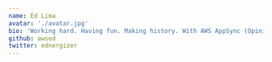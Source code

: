 ```yaml
---
name: Ed Lima
avatar: './avatar.jpg'
bio: 'Working hard. Having fun. Making history. With AWS AppSync (Opinions. My. Own.)'
github: awsed
twitter: ednergizer
---
```

